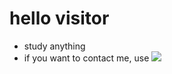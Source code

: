 # hello visitor

- study anything
- if you want to contact me, use
[<img src="https://img.shields.io/badge/gmail-EA4335?style=flat&logo=gmail&logoColor=white"/>](mailto:leerowacode@gmail.com)
